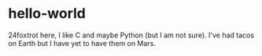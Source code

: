 # hello-world

24foxtrot here, I like C and maybe Python (but I am not sure).
I've had tacos on Earth but I have yet to have them on Mars.
